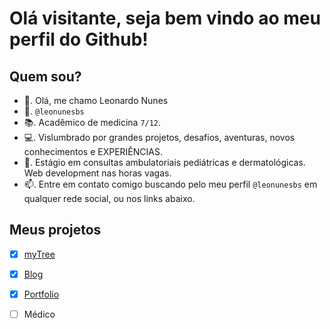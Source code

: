 # Olá visitante, seja bem vindo ao meu perfil do Github!

## Quem sou?
- 👋. Olá, me chamo Leonardo Nunes
- 👤. ```@leonunesbs```
- 📚. Acadêmico de medicina ```7/12```.
- 💻. Vislumbrado por grandes projetos, desafios, aventuras, novos conhecimentos e EXPERIÊNCIAS.
- 💼. Estágio em consultas ambulatoriais pediátricas e dermatológicas. Web development nas horas vagas.
- 📫. Entre em contato comigo buscando pelo meu perfil ```@leonunesbs``` em qualquer rede social, ou nos links abaixo.

## Meus projetos
- [x] [myTree](https://lnbs.me)
- [x] [Blog](https://blog.leonunesbs.com.br)
- [x] [Portfolio](https://portfolio.leonunesbs.com.br)
- [ ] Médico

